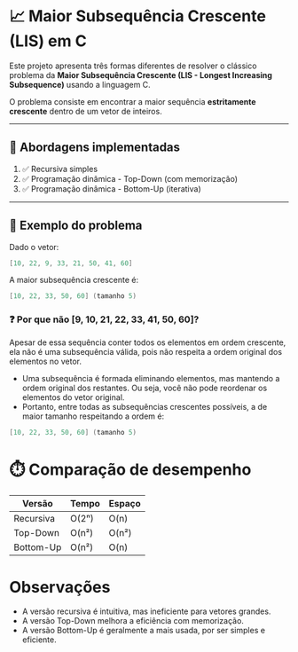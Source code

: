 # 📈 Maior Subsequência Crescente (LIS) em C

Este projeto apresenta três formas diferentes de resolver o clássico problema da **Maior Subsequência Crescente (LIS - Longest Increasing Subsequence)** usando a linguagem C.

O problema consiste em encontrar a maior sequência **estritamente crescente** dentro de um vetor de inteiros.

---

## 🧠 Abordagens implementadas

1. ✅ Recursiva simples  
2. ✅ Programação dinâmica - Top-Down (com memorização)  
3. ✅ Programação dinâmica - Bottom-Up (iterativa)

---

## 📌 Exemplo do problema

Dado o vetor:
```c
[10, 22, 9, 33, 21, 50, 41, 60]
```

A maior subsequência crescente é:
```c
[10, 22, 33, 50, 60] (tamanho 5)
```

### ❓ Por que não [9, 10, 21, 22, 33, 41, 50, 60]?
Apesar de essa sequência conter todos os elementos em ordem crescente, ela não é uma subsequência válida, pois não respeita a ordem original dos elementos no vetor.

- Uma subsequência é formada eliminando elementos, mas mantendo a ordem original dos restantes. Ou seja, você não pode reordenar os elementos do vetor original.
- Portanto, entre todas as subsequências crescentes possíveis, a de maior tamanho respeitando a ordem é:

```c
[10, 22, 33, 50, 60] (tamanho 5)
```

# ⏱️ Comparação de desempenho

| Versão    | Tempo | Espaço |
| --------- | ----- | ------ |
| Recursiva | O(2ⁿ) | O(n)   |
| Top-Down  | O(n²) | O(n²)  |
| Bottom-Up | O(n²) | O(n)   |

# Observações

- A versão recursiva é intuitiva, mas ineficiente para vetores grandes.
- A versão Top-Down melhora a eficiência com memorização.
- A versão Bottom-Up é geralmente a mais usada, por ser simples e eficiente.